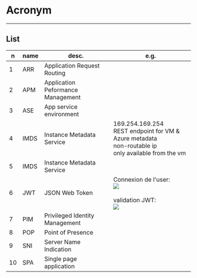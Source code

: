 # Acronym

---

## List
|n|name|desc.|e.g.|
|-|----|-----|----|
|1|ARR|Application Request Routing||
|2|APM|Application Peformance Management||
|3|ASE|App service environment||
|4|IMDS|Instance Metadata Service|169.254.169.254<br/>REST endpoint for VM & Azure metadata<br/>non-routable ip<br/>only available from the vm|
|5|IMDS|Instance Metadata Service| 
|6|JWT|JSON Web Token|Connexion de l'user:<br/>[<img src="https://i.imgur.com/Qi4iTkt.png">](https://i.imgur.com/Qi4iTkt.png)<br/><br/>validation JWT:<br/>[<img src="https://i.imgur.com/0iaigS4.png">](https://i.imgur.com/0iaigS4.png)|
|7|PIM|Privileged Identity Management||
|8|POP|Point of Presence||
|9|SNI|Server Name Indication|
|10|SPA|Single page application|

